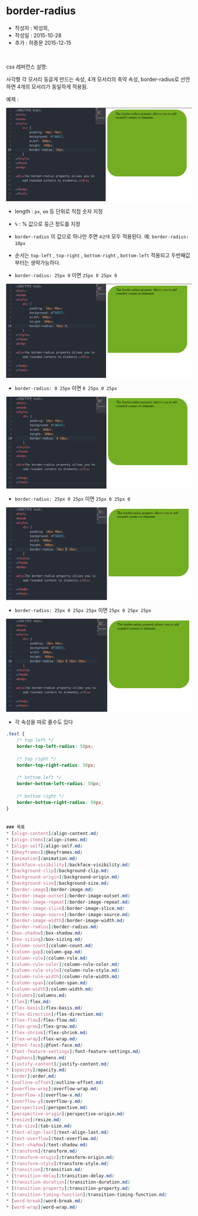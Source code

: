 # border-radius

* 작성자 : 박성희,
* 작성일 : 2015-10-28
* 추가 : 허종문 2015-12-15


<br>

css 레퍼런스 설명:

사각형 각 모서리 둥글게 만드는 속성, 4개 모서리의 축약 속성, border-radius로 선언하면 4개의 모서리가 동일하게 적용됨.

예제 :

![border-radius 예제](../images/border-radius-01.jpg)


* length : `px`, `em` 등 단위로 직접 숫자 지정
* `%` : % 값으로 둥근 정도를 지정


* `border-radius` 의 값으로 하나만 주면 `4군데` 모두 적용된다. 예: `border-radius: 10px`
* 순서는 `top-left` , `top-right` , `bottom-right` , `bottom-left` 적용되고 두번째값부터는 생략가능하다.


* `border-radius: 25px 0` 이면 `25px 0 25px 0`

![border-radius 예제](../images/border-radius-02.jpg)

* `border-radius: 0 25px` 이면 `0 25px 0 25px`

![border-radius 예제](../images/border-radius-03.jpg)

* `border-radius: 25px 0 25px` 이면 `25px 0 25px 0`

![border-radius 예제](../images/border-radius-04.jpg)

* `border-radius: 25px 0 25px 25px` 이면 `25px 0 25px 25px`

![border-radius 예제](../images/border-radius-05.jpg)


* 각 속성을 따로 줄수도 있다

```css
.test {
    /* top left */
    border-top-left-radius: 50px;

    /* top right */
    border-top-right-radius: 50px;

    /* bottom left */
    border-bottom-left-radius: 50px;

    /* bottom right */
    border-bottom-right-radius: 50px;
}


### 목록
* [align-content](align-content.md)
* [align-items](align-items.md)
* [align-self](align-self.md)
* [@keyframes](@keyframes.md)
* [animation](animation.md)
* [backface-visibility](backface-visibility.md)
* [background-clip](background-clip.md)
* [background-origin](background-origin.md)
* [background-size](background-size.md)
* [border-image](border-image.md)
* [border-image-outset](border-image-outset.md)
* [border-image-repeat](border-image-repeat.md)
* [border-image-slice](border-image-slice.md)
* [border-image-source](border-image-source.md)
* [border-image-width](border-image-width.md)
* [border-radius](border-radius.md)
* [box-shadow](box-shadow.md)
* [box-sizing](box-sizing.md)
* [column-count](column-count.md)
* [column-gap](column-gap.md)
* [column-rule](column-rule.md)
* [column-rule-color](column-rule-color.md)
* [column-rule-style](column-rule-style.md)
* [column-rule-width](column-rule-width.md)
* [column-span](column-span.md)
* [column-width](column-width.md)
* [columns](columns.md)
* [flex](flex.md)
* [flex-basis](flex-basis.md)
* [flex-direction](flex-direction.md)
* [flex-flow](flex-flow.md)
* [flex-grow](flex-grow.md)
* [flex-shrink](flex-shrink.md)
* [flex-wrap](flex-wrap.md)
* [@font-face](@font-face.md)
* [font-feature-settings](font-feature-settings.md)
* [hyphens](hyphens.md)
* [justify-content](justify-content.md)
* [opacity](opacity.md)
* [order](order.md)
* [outline-offset](outline-offset.md)
* [overflow-wrap](overflow-wrap.md)
* [overflow-x](overflow-x.md)
* [overflow-y](overflow-y.md)
* [perspective](perspective.md)
* [perspective-origin](perspective-origin.md)
* [resize](resize.md)
* [tab-size](tab-size.md)
* [text-align-last](text-align-last.md)
* [text-overflow](text-overflow.md)
* [text-shadow](text-shadow.md)
* [transform](transform.md)
* [transform-origin](transform-origin.md)
* [transform-style](transform-style.md)
* [transition](transition.md)
* [transition-delay](transition-delay.md)
* [transition-duration](transition-duration.md)
* [transition-property](transition-property.md)
* [transition-timing-function](transition-timing-function.md)
* [word-break](word-break.md)
* [word-wrap](word-wrap.md)
